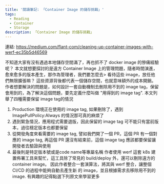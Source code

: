 ```yaml
---
title: '閱讀筆記: 「Container Image 的儲存挑戰」'
tags:
  - Reading
  - Container
  - Storage
description: 「Container Image 的儲存挑戰」
---
```


連結: https://medium.com/flant-com/cleaning-up-container-images-with-werf-ec35b5d46569

不知道大家有沒有遇過本地儲存空間滿了，再也抓不了 docker image 的慘痛經驗呢？ 本文就想要探討的是遠方 Container Image 上的管理問題，隨者時間演進，愈來愈多的版本產生，那作為管理者，我們要怎麼去>
看待這些 image，放任他們無限擴張嘛？ 這些資源背後都代表一個儲存空間，也就意味額外的成本開銷。
作者想要解決的問題是，如何設計一套自動機制去刪除用不到的 image tag，保留會用到的，為了解決這個問題，要先定義什麼叫做 "用得到的 image tag".
本文列舉了四種需要保留 image tag的情況
1) Production 環境正在使用的 image tag, 如果刪除了，遇到 ImagePullPolicy:Always 的情況那可真的麻煩了
2) 遇到緊急情況，應用程式需要退版，因此保留的 image tag 可不能只有當前版本，過往穩定版本也都要保留
3) 從開發角度來看需要的 image tag, 譬如我們開了一個 PR，這個 PR 有一個對應的 image tag, 再這個 PR 還沒有結束前，這個 image tag 應該都要保留讓開發者去驗證與使用
4) 最後則是特定版本號或是code name等專屬名稱
作者使用 werf 這套 k8s 建置佈署工具來幫忙，這工具除了常見的 build/deploy 外，還可以刪除遠方的 container image。 因此作者整合一套演算法，將其與 werf 整合，讓整個 CI/CD 的過程中能夠自動去產生新
的 image，並且根據需求去移除用不到的 image.
有興趣的記得點選下列原文來學習更多

